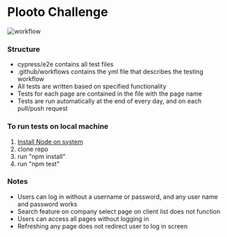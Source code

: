 # Plooto Challenge
![workflow](https://github.com/waleedrizwan/plooto_challenge/actions/workflows/node.js.yml/badge.svg)

### Structure
- cypress/e2e contains all test files
- .github/workflows contains the yml file that describes the testing workflow
- All tests are written based on specified functionality 
- Tests for each page are contained in the file with the page name
- Tests are run automatically at the end of every day, and on each pull/push request 

### To run tests on local machine 

1. [Install Node on system](https://nodejs.org/en/download/)
2. clone repo
3. run "npm install"
4. run "npm test"

### Notes 
- Users can log in without a username or password, and any user name and password works
- Search feature on company select page on client list does not function 
- Users can access all pages without logging in
- Refreshing any page does not redirect user to log in screen





